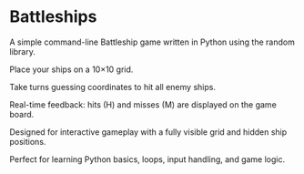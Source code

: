 # Battleships

A simple command-line Battleship game written in Python using the random library.

Place your ships on a 10×10 grid.

Take turns guessing coordinates to hit all enemy ships.

Real-time feedback: hits (H) and misses (M) are displayed on the game board.

Designed for interactive gameplay with a fully visible grid and hidden ship positions.

Perfect for learning Python basics, loops, input handling, and game logic.
